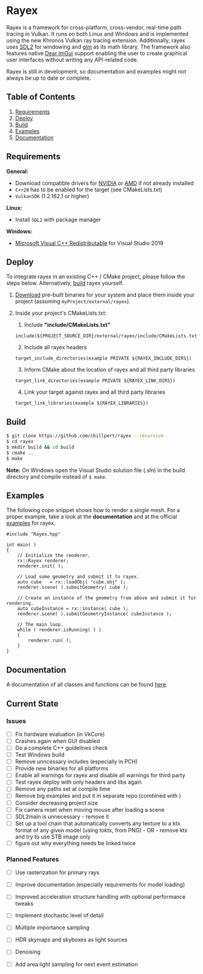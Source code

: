 # Rayex

Rayex is a framework for cross-platform, cross-vendor, real-time path tracing in Vulkan. It runs on both Linux and Windows and is implemented using the new Khronos Vulkan ray tracing extension. Additionally, rayex uses [SDL2](https://www.libsdl.org/index.php) for windowing and [glm](https://glm.g-truc.net/0.9.9/index.html) as its math library. The framework also features native [Dear ImGui](https://github.com/ocornut/imgui) support enabling the user to create graphical user interfaces without writing any API-related code.

Rayex is still in development, so documentation and examples might not always be up to date or complete.

## Table of Contents
1. [Requirements](#requirements)
2. [Deploy](#deploy)
3. [Build](#build)
4. [Examples](#examples)
5. [Documentation](#documentation)

## Requirements
**General:**
- Download compatible drivers for [NVIDIA](https://www.nvidia.com/Download/index.aspx?lang=en-us) or [AMD](https://www.amd.com/en/support/kb/release-notes/rn-rad-win-20-11-2-vrt-beta) if not already installed
- `C++20` has to be enabled for the target (see CMakeLists.txt)
- `VulkanSDK` (1.2.162.1 or higher)

**Linux:**
- Install `SDL2` with package manager

**Windows:**
- [Microsoft Visual C++ Redistributable](https://visualstudio.microsoft.com/downloads/?q=Microsoft+Visual+C%2B%2B+Redistributable+for+Visual+Studio+2019) for Visual Studio 2019

## Deploy
To integrate rayex in an existing C++ / CMake project, please follow the steps below. Alternatively, [build](#build) rayex yourself.

1. [Download](https://github.com/chillpert/rayex) pre-built binaries for your system and place them inside your project (assuming `myProject/external/rayex`).
2. Inside your project's CMakeLists.txt:

   1. Include **"include/CMakeLists.txt"**
   ```
   include(${PROJECT_SOURCE_DIR}/external/rayex/include/CMakeLists.txt)
   ```
   2. Include all rayex headers
   ```
   target_include_directories(example PRIVATE ${RAYEX_INCLUDE_DIRS})
   ```
   3. Inform CMake about the location of rayex and all third party libraries
   ```
   target_link_directories(example PRIVATE ${RAYEX_LINK_DIRS})
   ``` 
   4. Link your target against rayex and all third party libraries
   ```
   target_link_libraries(example ${RAYEX_LIBRARIES})
   ```

## Build
```sh
$ git clone https://github.com/chillpert/rayex --recursive
$ cd rayex 
$ mkdir build && cd build
$ cmake ..
$ make
```

**Note:** On Windows open the Visual Studio solution file (.sln) in the build directory and compile instead of `$ make`.

## Examples
The following cope snippet shows how to render a single mesh. For a proper example, take a look at the **documentation** and at the official [examples](https://github.com/chillpert/rayex-examples) for rayex.

```
#include "Rayex.hpp"

int main( )
{
    // Initialize the renderer.
    rx::Rayex renderer;
    renderer.init( );
    
    // Load some geometry and submit it to rayex.
    auto cube   = rx::loadObj( "cube.obj" );
    renderer.scene( ).submitGeometry( cube );

    // Create an instance of the geometry from above and submit it for rendering.
    auto cubeInstance = rx::instance( cube );
    renderer.scene( ).submitGeometryInstance( cubeInstance );

    // The main loop.
    while ( renderer.isRunning( ) )
    {
        renderer.run( );
    }
}
```

## Documentation
A documentation of all classes and functions can be found [here](https://chillpert.github.io/rayex/html/index.html).

## Current State
### Issues
- [ ] Fix hardware evaluation (in VkCore)
- [ ] Crashes again when GUI disabled
- [ ] Do a complete C++ guidelines check
- [ ] Test Windows build
- [ ] Remove unncessary includes (especially in PCH)
- [ ] Provide new binaries for all platforms
- [ ] Enable all warnings for rayex and disable all warnings for third party
- [ ] Test rayex deploy with only headers and libs again
- [ ] Remove any paths set at compile time
- [ ] Remove big examples and put it in separate repo (combined with )
- [ ] Consider decreasing project size
- [ ] Fix camera reset when moving mouse after loading a scene
- [ ] SDL2main is unnecessary - remove it
- [ ] Set up a tool chain that automatically converts any texture to a ktx format of any given model (using toktx, from PNG) - OR - remove ktx and try to use STB image only
- [ ] figure out why everything needs be linked twice
 
### Planned Features
- [ ] Use rasterization for primary rays
- [ ] Improve documentation (especially requirements for model loading)
- [ ] Improved acceleration structure handling with optional performance tweaks
- [ ] Implement stochastic level of detail
- [ ] Multiple importance sampling
- [ ] HDR skymaps and skyboxes as light sources
- [ ] Denoising
- [ ] Add area light sampling for next event estimation


